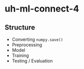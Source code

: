 # uh-ml-connect-4

## Structure
- Converting `numpy.save()`
- Preprocessing 
- Model
- Training
- Testing / Evaluation